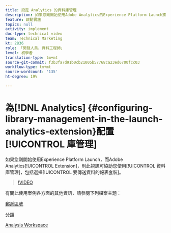 ```yaml
---
title: 設定 Analytics 的資料庫管理
description: 如果您剛開始使用Adobe Analytics的Experience Platform Launch擴充功能，此影片可協助您處理設定的程式庫管理部分，包括選擇您要傳送資料的報表套裝。
feature: 啟動實施
topics: null
activity: implement
doc-type: technical video
team: Technical Marketing
kt: 2836
role: 「開發人員、資料工程師」
level: 初學者
translation-type: tm+mt
source-git-commit: f3b3fa7d91b0cb21005b57768ca23ed6700fcc03
workflow-type: tm+mt
source-wordcount: '135'
ht-degree: 19%

---
```



# 為[!DNL Analytics] {#configuring-library-management-in-the-launch-analytics-extension}配置[!UICONTROL 庫管理]

如果您剛開始使用Experience Platform Launch，而Adobe Analytics[!UICONTROL Extension]，則此視訊可協助您使用[!UICONTROL 資料庫管理]，包括選擇[!UICONTROL 要傳送資料的報表套裝]。

>[!VIDEO](https://video.tv.adobe.com/v/27092/?quality=12)

有關此使用案例各方面的其他資訊，請參閱下列檔案主題：

[郵遞區號](https://docs.adobe.com/help/en/analytics/components/variables/dimensions-reports/reports-zip.html)

[分類](https://docs.adobe.com/content/help/zh-Hant/analytics/components/classifications/c-classifications.html)

[Analysis Workspace](https://docs.adobe.com/content/help/zh-Hant/analytics/analyze/analysis-workspace/analysis-workspace-features.html)

